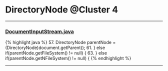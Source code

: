 # DirectoryNode @Cluster 4

***

### [DocumentInputStream.java](https://searchcode.com/codesearch/view/97397924/)
{% highlight java %}
57. DirectoryNode parentNode = (DirectoryNode)document.getParent();
61. } else if(parentNode.getFileSystem() != null) {
63. } else if(parentNode.getNFileSystem() != null) {
{% endhighlight %}

***

